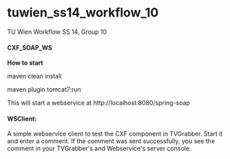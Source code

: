 tuwien_ss14_workflow_10
=======================

TU Wien Workflow SS 14, Group 10

#### CXF_SOAP_WS
**How to start**

maven clean install

maven plugin tomcat7:run

This will start a webservice at
http://localhost:8080/spring-soap

#### WSClient:
A simple webservice client to test the CXF component in TVGrabber.
Start it and enter a comment. If the comment was sent successfully,
you see the comment in your TVGrabber's and Webservice's server console.